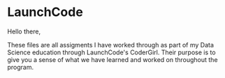 # LaunchCode
Hello there, 

These files are all assigments I have worked through as part of my Data Science education through LaunchCode's CoderGirl. 
Their purpose is to give you a sense of what we have learned and worked on throughout the program. 

